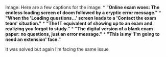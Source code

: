 Image: Here are a few captions for the image: * **"Online exam woes: The
endless loading screen of doom followed by a cryptic error message."** *
**"When the 'Loading questions...' screen leads to a 'Contact the exam team'
situation."** * **"The IT equivalent of showing up to an exam and realizing
you forgot to study."** * **"The digital version of a blank exam paper: no
questions, just an error message."** * **"This is my 'I'm going to need an
extension' face."**
  
It was solved but again I’m facing the same issue